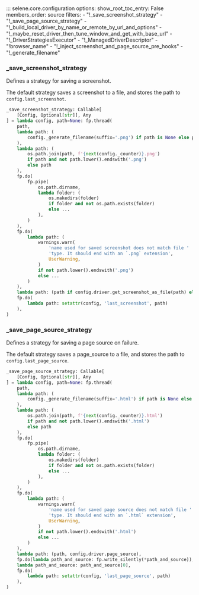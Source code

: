 #

::: selene.core.configuration
    options:
        show_root_toc_entry: False
        members_order: source
        filters:
            - "!_save_screenshot_strategy"
            - "!_save_page_source_strategy"
            - "!_build_local_driver_by_name_or_remote_by_url_and_options"
            - "!_maybe_reset_driver_then_tune_window_and_get_with_base_url"
            - "!_DriverStrategiesExecutor"
            - "!_ManagedDriverDescriptor"
            - "!browser_name"
            - "!_inject_screenshot_and_page_source_pre_hooks"
            - "!_generate_filename"

<!-- markdownlint-disable MD001 -->
### _save_screenshot_strategy

Defines a strategy for saving a screenshot.

The default strategy saves a screenshot to a file,
and stores the path to `config.last_screenshot`.

```python
_save_screenshot_strategy: Callable[
    [Config, Optional[str]], Any
] = lambda config, path=None: fp.thread(
    path,
    lambda path: (
        config._generate_filename(suffix='.png') if path is None else path
    ),
    lambda path: (
        os.path.join(path, f'{next(config._counter)}.png')
        if path and not path.lower().endswith('.png')
        else path
    ),
    fp.do(
        fp.pipe(
            os.path.dirname,
            lambda folder: (
                os.makedirs(folder)
                if folder and not os.path.exists(folder)
                else ...
            ),
        )
    ),
    fp.do(
        lambda path: (
            warnings.warn(
                'name used for saved screenshot does not match file '
                'type. It should end with an `.png` extension',
                UserWarning,
            )
            if not path.lower().endswith('.png')
            else ...
        )
    ),
    lambda path: (path if config.driver.get_screenshot_as_file(path) else None),
    fp.do(
        lambda path: setattr(config, 'last_screenshot', path)
    ),
)
```

### _save_page_source_strategy

Defines a strategy for saving a page source on failure.

The default strategy saves a page_source to a file,
and stores the path to `config.last_page_source`.

```python
_save_page_source_strategy: Callable[
    [Config, Optional[str]], Any
] = lambda config, path=None: fp.thread(
    path,
    lambda path: (
        config._generate_filename(suffix='.html') if path is None else path
    ),
    lambda path: (
        os.path.join(path, f'{next(config._counter)}.html')
        if path and not path.lower().endswith('.html')
        else path
    ),
    fp.do(
        fp.pipe(
            os.path.dirname,
            lambda folder: (
                os.makedirs(folder)
                if folder and not os.path.exists(folder)
                else ...
            ),
        )
    ),
    fp.do(
        lambda path: (
            warnings.warn(
                'name used for saved page source does not match file '
                'type. It should end with an `.html` extension',
                UserWarning,
            )
            if not path.lower().endswith('.html')
            else ...
        )
    ),
    lambda path: (path, config.driver.page_source),
    fp.do(lambda path_and_source: fp.write_silently(*path_and_source)),
    lambda path_and_source: path_and_source[0],
    fp.do(
        lambda path: setattr(config, 'last_page_source', path)
    ),
)
```
<!-- markdownlint-enable MD001 -->
